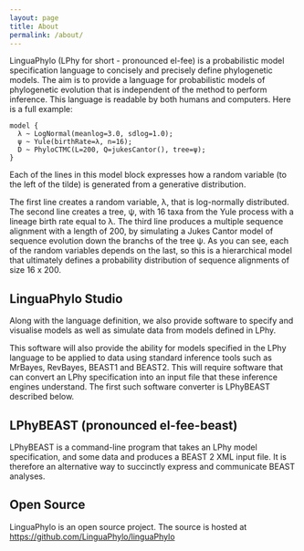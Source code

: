 ```yaml
---
layout: page
title: About
permalink: /about/
---
```


LinguaPhylo (LPhy for short - pronounced el-fee) is a probabilistic model specification language to concisely and precisely define phylogenetic models. 
The aim is to provide a language for probabilistic models of phylogenetic evolution that is independent of the method to perform inference. 
This language is readable by both humans and computers. Here is a full example:

```
model {
  λ ~ LogNormal(meanlog=3.0, sdlog=1.0);
  ψ ~ Yule(birthRate=λ, n=16);
  D ~ PhyloCTMC(L=200, Q=jukesCantor(), tree=ψ);
}
```

Each of the lines in this  model block expresses how a random variable (to the left of the tilde) is generated from a generative distribution.

The first line creates a random variable, λ, that is log-normally distributed. 
The second line creates a tree, ψ, with 16 taxa from the Yule process with a lineage birth rate equal to λ. 
The third line produces a multiple sequence alignment with a length of 200, by simulating a Jukes Cantor model of sequence evolution down the branchs of the tree ψ. 
As you can see, each of the random variables depends on the last, so this is a hierarchical model that ultimately defines a probability distribution of sequence alignments of size 16 x 200.

## LinguaPhylo Studio

Along with the language definition, we also provide software to specify and visualise models as well as simulate data from models defined in LPhy. 

This software will also provide the ability for models specified in the LPhy language to be applied to data using standard inference tools such as MrBayes, RevBayes, BEAST1 and BEAST2. 
This will require software that can convert an LPhy specification into an input file that these inference engines understand. 
The first such software converter is LPhyBEAST described below.

## LPhyBEAST (pronounced el-fee-beast)

LPhyBEAST is a command-line program that takes an LPhy model specification, and some data and produces a BEAST 2 XML input file.
It is therefore an alternative way to succinctly express and communicate BEAST analyses.

## Open Source

LinguaPhylo is an open source project. The source is hosted at https://github.com/LinguaPhylo/linguaPhylo